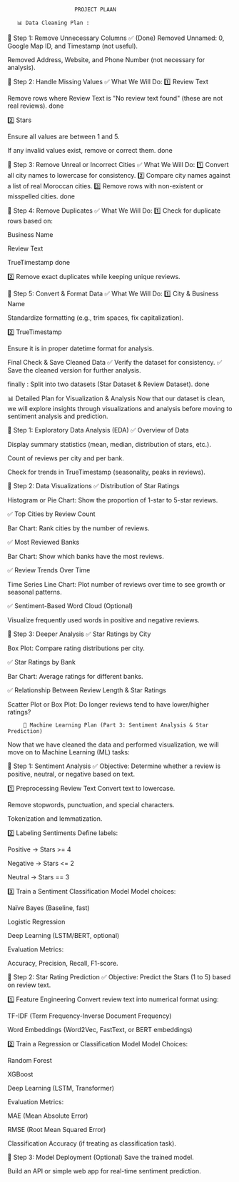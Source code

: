                          PROJECT PLAAN

       📊 Data Cleaning Plan :

🔹 Step 1: Remove Unnecessary Columns ✅ (Done)
Removed Unnamed: 0, Google Map ID, and Timestamp (not useful).

Removed Address, Website, and Phone Number (not necessary for analysis).

🔹 Step 2: Handle Missing Values
✅ What We Will Do:
1️⃣ Review Text

Remove rows where Review Text is "No review text found" (these are not real reviews). done

2️⃣ Stars

Ensure all values are between 1 and 5.

If any invalid values exist, remove or correct them. done

🔹 Step 3: Remove Unreal or Incorrect Cities
✅ What We Will Do:
1️⃣ Convert all city names to lowercase for consistency.
2️⃣ Compare city names against a list of real Moroccan cities.
3️⃣ Remove rows with non-existent or misspelled cities.
done


🔹 Step 4: Remove Duplicates
✅ What We Will Do:
1️⃣ Check for duplicate rows based on:

Business Name

Review Text

TrueTimestamp
done

2️⃣ Remove exact duplicates while keeping unique reviews.

🔹 Step 5: Convert & Format Data
✅ What We Will Do:
1️⃣ City & Business Name

Standardize formatting (e.g., trim spaces, fix capitalization).

2️⃣ TrueTimestamp

Ensure it is in proper datetime format for analysis.

Final Check & Save Cleaned Data
✅ Verify the dataset for consistency.
✅ Save the cleaned version for further analysis.

finally : Split into two datasets (Star Dataset & Review Dataset). done 

📊 Detailed Plan for Visualization & Analysis
Now that our dataset is clean, we will explore insights through visualizations and analysis before moving to sentiment analysis and prediction.

🔹 Step 1: Exploratory Data Analysis (EDA)
✅ Overview of Data

Display summary statistics (mean, median, distribution of stars, etc.).

Count of reviews per city and per bank.

Check for trends in TrueTimestamp (seasonality, peaks in reviews).

🔹 Step 2: Data Visualizations
✅ Distribution of Star Ratings

Histogram or Pie Chart: Show the proportion of 1-star to 5-star reviews.

✅ Top Cities by Review Count

Bar Chart: Rank cities by the number of reviews.

✅ Most Reviewed Banks

Bar Chart: Show which banks have the most reviews.

✅ Review Trends Over Time

Time Series Line Chart: Plot number of reviews over time to see growth or seasonal patterns.

✅ Sentiment-Based Word Cloud (Optional)

Visualize frequently used words in positive and negative reviews.

🔹 Step 3: Deeper Analysis
✅ Star Ratings by City

Box Plot: Compare rating distributions per city.

✅ Star Ratings by Bank

Bar Chart: Average ratings for different banks.

✅ Relationship Between Review Length & Star Ratings

Scatter Plot or Box Plot: Do longer reviews tend to have lower/higher ratings?


       
         🤖 Machine Learning Plan (Part 3: Sentiment Analysis & Star Prediction)
Now that we have cleaned the data and performed visualization, we will move on to Machine Learning (ML) tasks:

🔹 Step 1: Sentiment Analysis
✅ Objective: Determine whether a review is positive, neutral, or negative based on text.

1️⃣ Preprocessing Review Text
Convert text to lowercase.

Remove stopwords, punctuation, and special characters.

Tokenization and lemmatization.

2️⃣ Labeling Sentiments
Define labels:

Positive → Stars >= 4

Negative → Stars <= 2

Neutral → Stars == 3

3️⃣ Train a Sentiment Classification Model
Model choices:

Naïve Bayes (Baseline, fast)

Logistic Regression

Deep Learning (LSTM/BERT, optional)

Evaluation Metrics:

Accuracy, Precision, Recall, F1-score.

🔹 Step 2: Star Rating Prediction
✅ Objective: Predict the Stars (1 to 5) based on review text.

1️⃣ Feature Engineering
Convert review text into numerical format using:

TF-IDF (Term Frequency-Inverse Document Frequency)

Word Embeddings (Word2Vec, FastText, or BERT embeddings)

2️⃣ Train a Regression or Classification Model
Model Choices:

Random Forest

XGBoost

Deep Learning (LSTM, Transformer)

Evaluation Metrics:

MAE (Mean Absolute Error)

RMSE (Root Mean Squared Error)

Classification Accuracy (if treating as classification task).

🔹 Step 3: Model Deployment (Optional)
Save the trained model.

Build an API or simple web app for real-time sentiment prediction.


